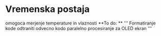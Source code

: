 # Vremenska postaja
omogoca merjenje temperature in vlaznosti
**To do: **
'''
Formatiranje kode
odtraniti odvecno kodo
paralelno procesiranje za OLED ekran
'''
